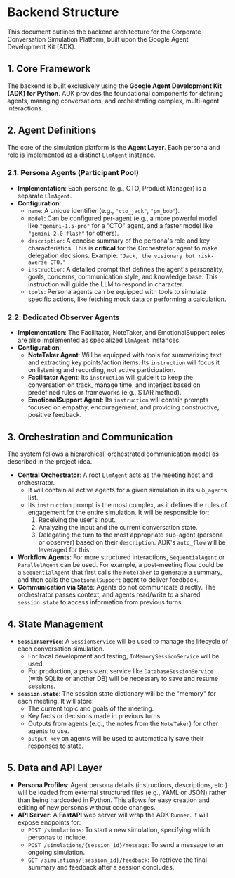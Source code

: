 
# Backend Structure

This document outlines the backend architecture for the Corporate Conversation Simulation Platform, built upon the Google Agent Development Kit (ADK).

## 1. Core Framework

The backend is built exclusively using the **Google Agent Development Kit (ADK) for Python**. ADK provides the foundational components for defining agents, managing conversations, and orchestrating complex, multi-agent interactions.

## 2. Agent Definitions

The core of the simulation platform is the **Agent Layer**. Each persona and role is implemented as a distinct `LlmAgent` instance.

### 2.1. Persona Agents (Participant Pool)

- **Implementation**: Each persona (e.g., CTO, Product Manager) is a separate `LlmAgent`.
- **Configuration**:
    - `name`: A unique identifier (e.g., `"cto_jack"`, `"pm_bob"`).
    - `model`: Can be configured per-agent (e.g., a more powerful model like `"gemini-1.5-pro"` for a "CTO" agent, and a faster model like `"gemini-2.0-flash"` for others).
    - `description`: A concise summary of the persona's role and key characteristics. This is **critical** for the Orchestrator agent to make delegation decisions. Example: `"Jack, the visionary but risk-averse CTO."`
    - `instruction`: A detailed prompt that defines the agent's personality, goals, concerns, communication style, and knowledge base. This instruction will guide the LLM to respond in character.
    - `tools`: Persona agents can be equipped with tools to simulate specific actions, like fetching mock data or performing a calculation.

### 2.2. Dedicated Observer Agents

- **Implementation**: The Facilitator, NoteTaker, and EmotionalSupport roles are also implemented as specialized `LlmAgent` instances.
- **Configuration**:
    - **NoteTaker Agent**: Will be equipped with tools for summarizing text and extracting key points/action items. Its `instruction` will focus it on listening and recording, not active participation.
    - **Facilitator Agent**: Its `instruction` will guide it to keep the conversation on track, manage time, and interject based on predefined rules or frameworks (e.g., STAR method).
    - **EmotionalSupport Agent**: Its `instruction` will contain prompts focused on empathy, encouragement, and providing constructive, positive feedback.

## 3. Orchestration and Communication

The system follows a hierarchical, orchestrated communication model as described in the project idea.

- **Central Orchestrator**: A root `LlmAgent` acts as the meeting host and orchestrator.
    - It will contain all active agents for a given simulation in its `sub_agents` list.
    - Its `instruction` prompt is the most complex, as it defines the rules of engagement for the entire simulation. It will be responsible for:
        1.  Receiving the user's input.
        2.  Analyzing the input and the current conversation state.
        3.  Delegating the turn to the most appropriate sub-agent (persona or observer) based on their `description`. ADK's `auto_flow` will be leveraged for this.
- **Workflow Agents**: For more structured interactions, `SequentialAgent` or `ParallelAgent` can be used. For example, a post-meeting flow could be a `SequentialAgent` that first calls the `NoteTaker` to generate a summary, and then calls the `EmotionalSupport` agent to deliver feedback.
- **Communication via State**: Agents do not communicate directly. The orchestrator passes context, and agents read/write to a shared `session.state` to access information from previous turns.

## 4. State Management

- **`SessionService`**: A `SessionService` will be used to manage the lifecycle of each conversation simulation.
    - For local development and testing, `InMemorySessionService` will be used.
    - For production, a persistent service like `DatabaseSessionService` (with SQLite or another DB) will be necessary to save and resume sessions.
- **`session.state`**: The session state dictionary will be the "memory" for each meeting. It will store:
    - The current topic and goals of the meeting.
    - Key facts or decisions made in previous turns.
    - Outputs from agents (e.g., the notes from the `NoteTaker`) for other agents to use.
    - `output_key` on agents will be used to automatically save their responses to state.

## 5. Data and API Layer

- **Persona Profiles**: Agent persona details (instructions, descriptions, etc.) will be loaded from external structured files (e.g., YAML or JSON) rather than being hardcoded in Python. This allows for easy creation and editing of new personas without code changes.
- **API Server**: A **FastAPI** web server will wrap the ADK `Runner`. It will expose endpoints for:
    - `POST /simulations`: To start a new simulation, specifying which personas to include.
    - `POST /simulations/{session_id}/message`: To send a message to an ongoing simulation.
    - `GET /simulations/{session_id}/feedback`: To retrieve the final summary and feedback after a session concludes. 